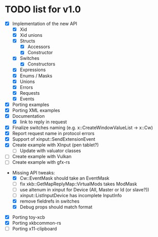 # TODO list for v1.0

 - [x] Implementation of the new API
    - [x] Xid
    - [x] Xid unions
    - [x] Structs
        - [x] Accessors
        - [x] Constructor
    - [x] Switches
        - [x] Constructors
    - [x] Expressions
    - [x] Enums / Masks
    - [x] Unions
    - [x] Errors
    - [x] Requests
    - [x] Events
 - [x] Porting examples
 - [x] Porting XML examples
 - [x] Documentation
    - [x] link to reply in request
 - [x] Finalize switches naming (e.g. x::CreateWindowValueList -> x::Cw)
 - [x] Report request name in protocol errors
 - [x] Support of xinput::SendExtensionEvent
 - [x] Create example with XInput (pen tablet?)
    - [ ] Update with valuator classes
 - [ ] Create example with Vulkan
 - [ ] Create example with gfx-rs
 - Missing API tweaks:
    - [x] Cw::EventMask should take an EventMask
    - [ ] fix xkb::GetMapReplyMap::VirtualMods takes ModMask
    - [ ] use altenum in xinput for Device (All, Master or Id (or slave?))
    - [ ] xinput::ListInputDevice has incomplete InputInfo
    - [x] remove fieldrefs in switches
    - [x] Debug props should match format
 - [x] Porting toy-xcb
 - [x] Porting xkbcommon-rs
 - [ ] Porting x11-clipboard
